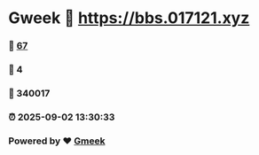 # Gweek :link: https://bbs.017121.xyz 
### :page_facing_up: [67](https://bbs.017121.xyz/tag.html) 
### :speech_balloon: 4 
### :hibiscus: 340017 
### :alarm_clock: 2025-09-02 13:30:33 
### Powered by :heart: [Gmeek](https://github.com/Meekdai/Gmeek)
